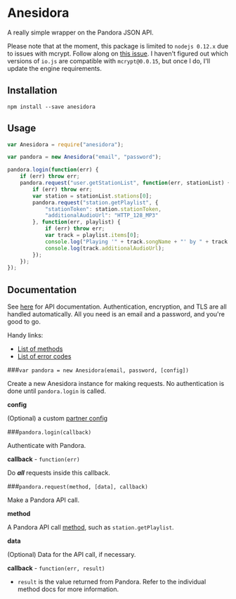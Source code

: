 Anesidora
=========

A really simple wrapper on the Pandora JSON API.

Please note that at the moment, this package is limited to `nodejs 0.12.x` due to issues with mcrypt.
Follow along on [this issue](https://github.com/tugrul/node-mcrypt/issues/31).
I haven't figured out which versions of `io.js` are compatible with `mcrypt@0.0.15`, but once I do, I'll update the engine requirements.

## Installation

`npm install --save anesidora`

## Usage

```javascript
var Anesidora = require("anesidora");

var pandora = new Anesidora("email", "password");

pandora.login(function(err) {
    if (err) throw err;
    pandora.request("user.getStationList", function(err, stationList) {
        if (err) throw err;
        var station = stationList.stations[0];
        pandora.request("station.getPlaylist", {
            "stationToken": station.stationToken,
            "additionalAudioUrl": "HTTP_128_MP3"
        }, function(err, playlist) {
            if (err) throw err;
            var track = playlist.items[0];
            console.log("Playing '" + track.songName + "' by " + track.artistName);
            console.log(track.additionalAudioUrl);
        });
    });
});
```

## Documentation

See [here](http://6xq.net/pandora-apidoc/json/) for API documentation.
Authentication, encryption, and TLS are all handled automatically.
All you need is an email and a password, and you're good to go.

Handy links:

 - [List of methods](http://6xq.net/pandora-apidoc/json/methods/)
 - [List of error codes](http://6xq.net/pandora-apidoc/json/errorcodes/)

###`var pandora = new Anesidora(email, password, [config])`

Create a new Anesidora instance for making requests.
No authentication is done until `pandora.login` is called.

**config**

(Optional) a custom [partner config](http://6xq.net/pandora-apidoc/json/partners/#partners)

###`pandora.login(callback)`

Authenticate with Pandora.

**callback** - `function(err)`

Do ***all*** requests inside this callback.

###`pandora.request(method, [data], callback)`

Make a Pandora API call.

**method**

A Pandora API call [method](http://6xq.net/pandora-apidoc/json/methods/), such as `station.getPlaylist`.

**data**

(Optional) Data for the API call, if necessary.

**callback** - `function(err, result)`

 - `result` is the value returned from Pandora.  Refer to the individual method docs for more information.

